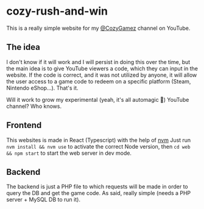 # cozy-rush-and-win

This is a really simple website for my [@CozyGamez](https://www.youtube.com/@CozyGamez) channel on YouTube.

## The idea

I don't know if it will work and I will persist in doing this over the time, but
the main idea is to give YouTube viewers a code, which they can input in the website.
If the code is correct, and it was not utilized by anyone, it will allow the user access to a game code to redeem
on a specific platform (Steam, Nintendo eShop...). That's it.

Will it work to grow my experimental (yeah, it's all automagic 🤫) YouTube channel? Who knows.

## Frontend

This websites is made in React (Typescript) with the help of [nvm](https://github.com/nvm-sh/nvm/blob/master/README.md)
Just run `nvm install && nvm use` to activate the correct Node version, then `cd web && npm start` to start the web server in dev mode.

## Backend

The backend is just a PHP file to which requests will be made in order to query the DB and get the game code. As said, really simple (needs a PHP server + MySQL DB to run it).
